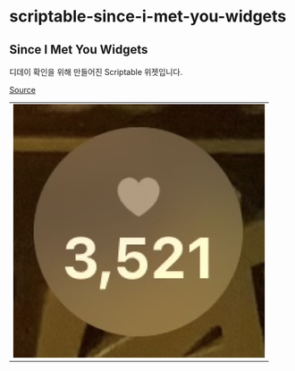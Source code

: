 # scriptable-since-i-met-you-widgets

## Since I Met You Widgets

디데이 확인을 위해 만들어진 Scriptable 위젯입니다.

[Source](since_i_met_you.js)

|                     |
| ------------------- |
| ![](img/logo_1.png) |
